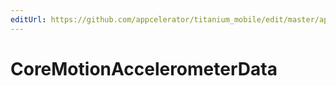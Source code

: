 ```yaml
---
editUrl: https://github.com/appcelerator/titanium_mobile/edit/master/apidoc/CoreMotion.yml
---
```

# CoreMotionAccelerometerData

<TypeHeader/>

<ApiDocs/>
